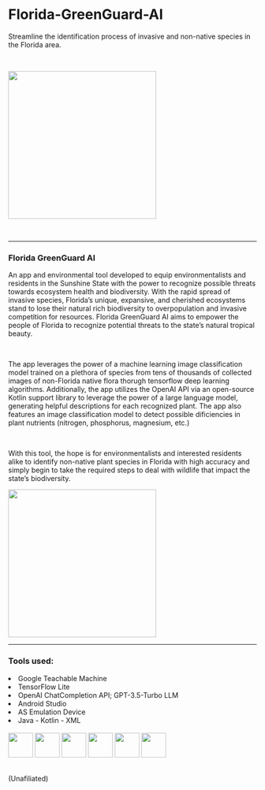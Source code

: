 # Florida-GreenGuard-AI

Streamline the identification process of invasive and non-native species in the Florida area.

</br>

<img src="https://landscapeforlife.colostate.edu/wp-content/uploads/2017/12/74_1459323-LGPT.jpg" height=300px></img>

</br>
<hr>

<h3><b>Florida GreenGuard AI</b></h3>
<p>
An app and environmental tool developed to equip environmentalists and residents in the Sunshine State with the power to recognize possible threats towards ecosystem health and biodiversity. With the rapid spread of invasive species, Florida’s unique, expansive, and cherished ecosystems stand to lose their natural rich biodiversity to overpopulation and invasive competition for resources. Florida GreenGuard AI aims to empower the people of Florida to recognize potential threats to the state’s natural tropical beauty.
</p>

</br>

<p>
The app leverages the power of a machine learning image classification model trained on a plethora of species from tens of thousands of collected images of non-Florida native flora thorugh tensorflow deep learning algorithms. Additionally, the app utilizes the OpenAI API via an open-source Kotlin support library to leverage the power of a large language model, generating helpful descriptions for each recognized plant. The app also features an image classification model to detect possible dificiencies in plant nutrients (nitrogen, phosphorus, magnesium, etc.)
</p>

</br>

<p>
With this tool, the hope is for environmentalists and interested residents alike to identify non-native plant species in Florida with high accuracy and simply begin to take the required steps to deal with wildlife that impact the state’s biodiversity.
</p>

<img src="https://github.com/harounathiam2005/Florida-GreenGuard-AI/blob/main/app/src/main/Assets/Logo_w_Background-removebg-preview.png" height=300px></img>
<hr>

<h3>Tools used:</h3>

<li>Google Teachable Machine</li>
<li>TensorFlow Lite</li>
<li>OpenAI ChatCompletion API; GPT-3.5-Turbo LLM</li>
<li>Android Studio</li>
<li>AS Emulation Device</li>
<li>Java - Kotlin - XML</li>

</br>

<div style="flex">
<img src="https://avatars.githubusercontent.com/u/15658638?s=280&v=4" height=50px>
<img src="https://dd.countit.at/media/programmieren-lernen/teachable-machine/teachable-machine-logo.png" height=50px>
<img src="https://blogs.sap.com/wp-content/uploads/2023/08/1681142315open-ai-logo-1.png" height=50px>
<img src="https://upload.wikimedia.org/wikipedia/commons/thumb/c/c1/Android_Studio_icon_%282023%29.svg/800px-Android_Studio_icon_%282023%29.svg.png" height=50px>
  <img src="https://upload.wikimedia.org/wikipedia/en/thumb/3/30/Java_programming_language_logo.svg/1200px-Java_programming_language_logo.svg.png" height=50px>
<img src="https://developer.android.com/static/codelabs/basic-android-kotlin-compose-first-program/img/840cee8b164c10b.png" height=50px>
</div>

</br>

<p>
(Unafiliated)
</p>
